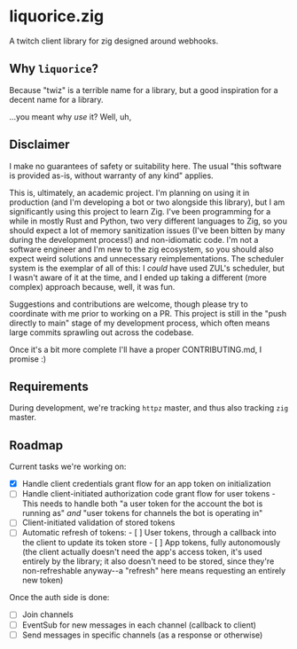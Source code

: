 # liquorice.zig

A twitch client library for zig designed around webhooks.

## Why `liquorice`?

Because "twiz" is a terrible name for a library, but a good inspiration for a decent name for a library.

...you meant why *use* it? Well, uh,

## Disclaimer

I make no guarantees of safety or suitability here. The usual "this software is provided as-is, without warranty of any kind" applies.

This is, ultimately, an academic project. I'm planning on using it in production (and I'm developing a bot or two alongside this
library), but I am significantly using this project to learn Zig. I've been programming for a while in mostly Rust and Python, two very
different languages to Zig, so you should expect a lot of memory sanitization issues (I've been bitten by many during the development
process!) and non-idiomatic code. I'm not a software engineer and I'm new to the zig ecosystem, so you should also expect weird
solutions and unnecessary reimplementations. The scheduler system is the exemplar of all of this: I *could* have used ZUL's scheduler,
but I wasn't aware of it at the time, and I ended up taking a different (more complex) approach because, well, it was fun.

Suggestions and contributions are welcome, though please try to coordinate with me prior to working on a PR. This project is still in
the "push directly to main" stage of my development process, which often means large commits sprawling out across the codebase.

Once it's a bit more complete I'll have a proper CONTRIBUTING.md, I promise :)

## Requirements

During development, we're tracking `httpz` master, and thus also tracking `zig` master.

## Roadmap

Current tasks we're working on:

- [X] Handle client credentials grant flow for an app token on initialization
- [ ] Handle client-initiated authorization code grant flow for user tokens
      - This needs to handle both "a user token for the account the bot is running as" *and* "user tokens for channels the bot is
        operating in"
- [ ] Client-initiated validation of stored tokens
- [ ] Automatic refresh of tokens:
      - [ ] User tokens, through a callback into the client to update its token store
      - [ ] App tokens, fully autonomously (the client actually doesn't need the app's access token, it's used entirely by the library;
            it also doesn't need to be stored, since they're non-refreshable anyway--a "refresh" here means requesting an entirely new
            token)

Once the auth side is done:

- [ ] Join channels
- [ ] EventSub for new messages in each channel (callback to client)
- [ ] Send messages in specific channels (as a response or otherwise)

